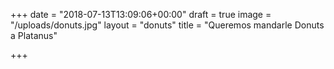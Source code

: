 +++
date = "2018-07-13T13:09:06+00:00"
draft = true
image = "/uploads/donuts.jpg"
layout = "donuts"
title = "Queremos mandarle Donuts a Platanus"

+++
